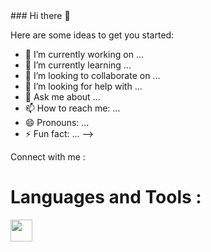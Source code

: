 <link rel="stylesheet" href="https://cdn.jsdelivr.net/gh/devicons/devicon@v2.15.1/devicon.min.css">
<link rel="stylesheet" href="./inc/styles/style.css" />
### Hi there 👋

Here are some ideas to get you started:

- 🔭 I’m currently working on ...
- 🌱 I’m currently learning ...
- 👯 I’m looking to collaborate on ...
- 🤔 I’m looking for help with ...
- 💬 Ask me about ...
- 📫 How to reach me: ...
- 😄 Pronouns: ...
- ⚡ Fun fact: ...
  -->

Connect with me :

<h1 class="test">Languages and Tools :</h1>

<img align="left" width="35px" src="https://cdn.jsdelivr.net/gh/devicons/devicon/icons/html5/html5-original.svg" />
